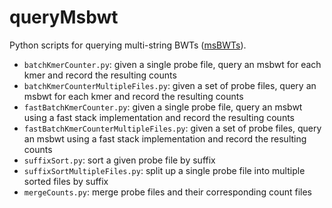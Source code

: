 # queryMsbwt
Python scripts for querying multi-string BWTs ([msBWTs](https://github.com/holtjma/msbwt)).

- `batchKmerCounter.py`: given a single probe file, query an msbwt for each kmer and record the resulting counts
- `batchKmerCounterMultipleFiles.py`: given a set of probe files, query an msbwt for each kmer and record the resulting counts
- `fastBatchKmerCounter.py`: given a single probe file, query an msbwt using a fast stack implementation and record the resulting counts
- `fastBatchKmerCounterMultipleFiles.py`: given a set of probe files, query an msbwt using a fast stack implementation and record the resulting counts
- `suffixSort.py`: sort a given probe file by suffix
- `suffixSortMultipleFiles.py`: split up a single probe file into multiple sorted files by suffix
- `mergeCounts.py`: merge probe files and their corresponding count files
